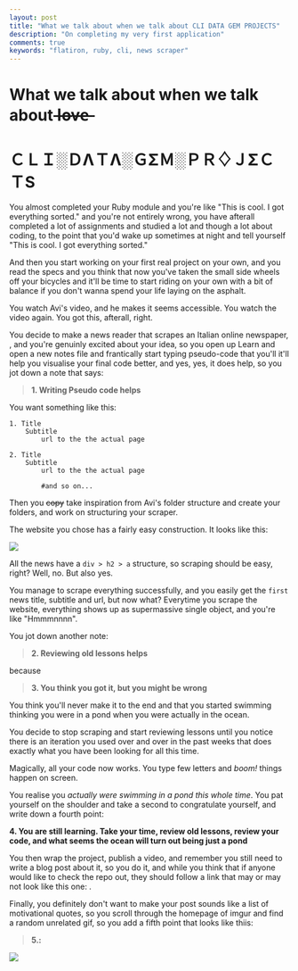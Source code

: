 ```yaml
---
layout: post
title: "What we talk about when we talk about CLI DATA GEM PROJECTS"
description: "On completing my very first application"
comments: true
keywords: "flatiron, ruby, cli, news scraper"
---
```


# What we talk about when we talk about <strike>l̶o̶v̶e̶ </strike>
 # ＣＬＩ░ＤΛＴΛ░ＧΣＭ░ＰＲ♢ＪΣＣＴS

You almost completed your Ruby module and you're like "This is cool. I got everything sorted." and you're not entirely wrong, you have afterall completed a lot of assignments and studied a lot and though a lot about coding, to the point that you'd wake up sometimes at night and tell yourself "This is cool. I got everything sorted."

And then you start working on your first real project on your own, and you read the specs and you think that now you've taken the small side wheels off your bicycles and it'll be time to start riding on your own with a bit of balance if you don't wanna spend your life laying on the asphalt.

You watch Avi's video, and he makes it seems accessible. You watch the video again. You got this, afterall, right.

You decide to make a news reader that scrapes an Italian online newspaper, [](https://www.ilpost.it/), and you're genuinly excited about your idea, so you open up Learn and open a new notes file and frantically start typing pseudo-code that you'll it'll help you visualise your final code better, and yes, yes, it does help, so you jot down a note that says:

> **1. Writing Pseudo code helps**

You want something like this:

```
1. Title
    Subtitle
		url to the the actual page

2. Title
    Subtitle
		url to the the actual page

		#and so on...

```



Then you ~~copy~~ take inspiration from Avi's folder structure and create your folders, and work on structuring your scraper.

The website you chose has a fairly easy construction. It looks like this:

![](https://imgur.com/a/YpefX46)

All the news have a `div > h2 > a` structure, so scraping should be easy, right? Well, no. But also yes.

You manage to scrape everything successfully, and you easily get the `first` news title, subtitle and url, but now what?
Everytime you scrape the website, everything shows up as supermassive single object, and you're like "Hmmmnnnn".

You jot down another note:

> **2. Reviewing old lessons helps**

because

> **3. You think you got it, but you might be wrong**

You think you'll never make it to the end and that you started swimming thinking you were in a pond when you were actually in the ocean.

You decide to stop scraping and start reviewing lessons until you notice there is an iteration you used over and over in the past weeks that does exactly what you have been looking for all this time.

Magically, all your code now works. You type few letters and *boom!* things happen on screen.

You realise you *actually were swimming in a pond this whole time*. You pat yourself on the shoulder and take a second to congratulate yourself, and write down a fourth point:

**4. You are still learning. Take your time, review old lessons, review your code, and what seems the ocean will turn out being just a pond**

You then wrap the project, publish a video, and remember you still need to write a blog post about it, so you do it, and while you think that if anyone would like to check the repo out, they should follow a link that may or may not look like this one: [](https://github.com/quelluomo/ilpost).

Finally, you definitely don't want to make your post sounds like a list of motivational quotes, so you scroll through the homepage of imgur and find a random unrelated gif, so you add a fifth point that looks like thiis:

> **5.:**

![](https://imgur.com/a/ZRY11g4)
